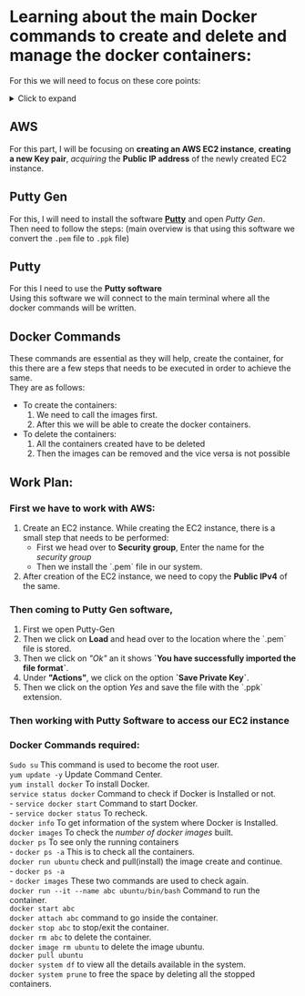 # Learning about the main Docker commands to create and delete and manage the docker containers:  
For this we will need to focus on these core points:  
<details>
  <summary>Click to expand</summary>
<ul>
  <li><a href="#AWS">AWS</a></li>
  <li><a href="#Putty-Gen">Putty Gen</a></li>
  <li><a href="#Putty">Putty</a></li>  
  <li><a href="#Docker-Commands">Docker Commands</a></li>  
  <li><a href="#Work-Plan">Work Plan</a></li>
</ul>
</details>  

## AWS  
For this part, I will be focusing on <b>creating an AWS EC2 instance</b>, <b>creating a new Key pair</b>, <i>acquiring</i> the <b>Public IP address</b> of the newly created EC2 instance.  


## Putty Gen  
For this, I will need to install the software <b>[Putty](https://putty.org/)</b> and open <i>Putty Gen</i>.    
Then need to follow the steps:  (main overview is that using this software we convert the `.pem` file to `.ppk` file)  


## Putty  
For this I need to use the <b>Putty software</b>  
Using this software we will connect to the main terminal where all the docker commands will be written.  


## Docker Commands  
These commands are essential as they will help, create the container, for this there are a few steps that needs to be executed in order to achieve the same.  
They are as follows:  
<ul>
    <li>
      To create the containers: 
      <ol>
          <li>We need to call the images first.</li>
          <li>After this we will be able to create the docker containers.</li>      
      </ol>
    </li>
    <li>
      To delete the containers: 
      <ol>
        <li>All the containers created have to be deleted</li>
        <li>Then the images can be removed and the vice versa is not possible</li>
      </ol>
    </li>
</ul>    


## Work Plan:  
### First we have to work with AWS:  
<ol>
  <li>
    Create an EC2 instance.  
      While creating the EC2 instance, there is a small step that needs to be performed:   
      <ul>
        <li>First we head over to <b>Security group</b>, Enter the name for the <i>security group</i></li>
        <li>Then we install the `.pem` file in our system.</li>  
      </ul>
  </li>
  <li>After creation of the EC2 instance, we need to copy the <b>Public IPv4</b> of the same.</li>  
</ol>  

### Then coming to Putty Gen software,  
<ol>
  <li>First we open Putty-Gen</li>
  <li>Then we click on <b>Load</b> and head over to the location where the `.pem` file is stored.</li>  
  <li>Then we click on <i>"Ok"</i> an it shows <b>`You have successfully imported the file format`</b>.</li>  
  <li>Under <b>"Actions"</b>, we click on the option <b>`Save Private Key`</b>.</li>  
  <li>Then we click on the option <i>Yes</i> and save the file with the `.ppk` extension.</li>
</ol>    
  
### Then working with <b>Putty Software</b> to access our EC2 instance 
  <!--I shall add this in this later on moving on to the Docker commands.-->   


### Docker Commands required:  
`Sudo su` This command is used to become the root user.  
`yum update -y`  Update Command Center.  
`yum install docker` To install Docker.  
`service status docker` Command to check if Docker is Installed or not.  
    - `service docker start` Command to start Docker.  
    - `service docker status` To recheck.  
`docker info` To get information of the system where Docker is Installed.  
`docker images` To check the <i>number of docker images</i> built.  
`docker ps` To see only the running containers  
    - `docker ps -a` This is to check all the containers.  
`docker run ubuntu` check and pull(install) the image create and continue.  
    - `docker ps -a`  
    - `docker images` These two commands are used to check again.  
`docker run --it --name abc ubuntu/bin/bash`  Command to run the container.  
`docker start abc`  
`docker attach abc` command to go inside the container.  
`docker stop abc` to stop/exit the container.  
`docker rm abc` to delete the container.  
`docker image rm ubuntu` to delete the image ubuntu.  
`docker pull ubuntu`  
`docker system df` to view all the details available in the system.  
`docker system prune` to free the space by deleting all the stopped containers.  

